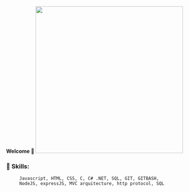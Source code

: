    #### Welcome 👋 <img style="width: 400px;" src="https://media0.giphy.com/media/Lny6Rw04nsOOc/giphy.gif?cid=ecf05e47k08b0l4wkypmw5qf08x6ed1iecsb7mseg7o1f7ms&rid=giphy.gif&ct=g" />

   <h3>🌟 Skills:</h3>

         Javascript, HTML, CSS, C, C# .NET, SQL, GIT, GITBASH, 
         NodeJS, expressJS, MVC arquitecture, http protocol, SQL
         
